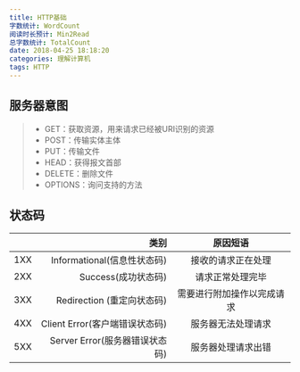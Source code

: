 ```yaml
---
title: HTTP基础
字数统计: WordCount
阅读时长预计: Min2Read
总字数统计: TotalCount
date: 2018-04-25 18:18:20
categories: 理解计算机
tags: HTTP
---
```


## 服务器意图

> * GET：获取资源，用来请求已经被URI识别的资源
> * POST：传输实体主体
> * PUT：传输文件
> * HEAD：获得报文首部
> * DELETE：删除文件
> * OPTIONS：询问支持的方法

## 状态码

|         | 类别   |  原因短语  |
| --------   | -----:  | :----:  |
| 1XX        |   Informational(信息性状态码)      |    接收的请求正在处理    	 |
| 2XX        |   Success(成功状态码)     		  |    请求正常处理完毕          |
| 3XX        |   Redirection (重定向状态码)       |   需要进行附加操作以完成请求 |
| 4XX        |   Client Error(客户端错误状态码)   |   服务器无法处理请求         |
| 5XX        |   Server Error(服务器错误状态码)   |   服务器处理请求出错         |



